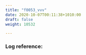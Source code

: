 ```yaml
---
title: "f0053_vvv"
date: 2020-10-07T00:11:38+1010:00
draft: false
weight: 10532

---
```


### Log reference: <no value>

```
